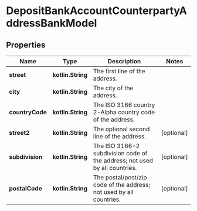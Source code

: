 
# DepositBankAccountCounterpartyAddressBankModel

## Properties
Name | Type | Description | Notes
------------ | ------------- | ------------- | -------------
**street** | **kotlin.String** | The first line of the address. | 
**city** | **kotlin.String** | The city of the address. | 
**countryCode** | **kotlin.String** | The ISO 3166 country 2-Alpha country code of the address. | 
**street2** | **kotlin.String** | The optional second line of the address. |  [optional]
**subdivision** | **kotlin.String** | The ISO 3166-2 subdivision code of the address; not used by all countries. |  [optional]
**postalCode** | **kotlin.String** | The postal/post/zip code of the address; not used by all countries. |  [optional]



